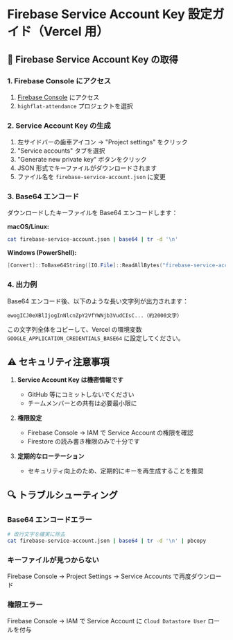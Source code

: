 # Firebase Service Account Key 設定ガイド（Vercel 用）

## 🔐 Firebase Service Account Key の取得

### 1. Firebase Console にアクセス

1. [Firebase Console](https://console.firebase.google.com/) にアクセス
2. `highflat-attendance` プロジェクトを選択

### 2. Service Account Key の生成

1. 左サイドバーの歯車アイコン → "Project settings" をクリック
2. "Service accounts" タブを選択
3. "Generate new private key" ボタンをクリック
4. JSON 形式でキーファイルがダウンロードされます
5. ファイル名を `firebase-service-account.json` に変更

### 3. Base64 エンコード

ダウンロードしたキーファイルを Base64 エンコードします：

**macOS/Linux:**

```bash
cat firebase-service-account.json | base64 | tr -d '\n'
```

**Windows (PowerShell):**

```powershell
[Convert]::ToBase64String([IO.File]::ReadAllBytes("firebase-service-account.json"))
```

### 4. 出力例

Base64 エンコード後、以下のような長い文字列が出力されます：

```
ewogICJ0eXBlIjogInNlcnZpY2VfYWNjb3VudCIsC...（約2000文字）
```

この文字列全体をコピーして、Vercel の環境変数 `GOOGLE_APPLICATION_CREDENTIALS_BASE64` に設定してください。

## ⚠️ セキュリティ注意事項

1. **Service Account Key は機密情報です**

   - GitHub 等にコミットしないでください
   - チームメンバーとの共有は必要最小限に

2. **権限設定**

   - Firebase Console → IAM で Service Account の権限を確認
   - Firestore の読み書き権限のみで十分です

3. **定期的なローテーション**
   - セキュリティ向上のため、定期的にキーを再生成することを推奨

## 🔍 トラブルシューティング

### Base64 エンコードエラー

```bash
# 改行文字を確実に除去
cat firebase-service-account.json | base64 | tr -d '\n' | pbcopy
```

### キーファイルが見つからない

Firebase Console → Project Settings → Service Accounts で再度ダウンロード

### 権限エラー

Firebase Console → IAM で Service Account に `Cloud Datastore User` ロールを付与
